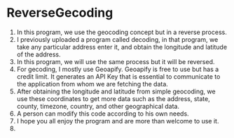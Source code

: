 # ReverseGecoding 
1. In this program, we use the geocoding concept but in a reverse process.
2. I previously uploaded a program called decoding, in that program, we take any particular address enter it, and obtain the longitude and latitude of the address.
3. In this program, we will use the same process but it will be reversed.
4. For gecoding, I mostly use Geoapify. Geoapify is free to use but has a credit limit. It generates an API Key that is essential to communicate to the application from whom we are fetching the data.
5. After obtaining the longitude and latitude from simple geocoding, we use these coordinates to get more data such as the address, state, county, timezone, country, and other geographical data.
6. A person can modify this code according to his own needs.
7. I hope you all enjoy the program and are more than welcome to use it.
8. 
